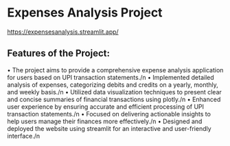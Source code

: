 # Expenses Analysis Project

https://expensesanalysis.streamlit.app/


## Features of the Project:

• The project aims to provide a comprehensive expense analysis application for users based on UPI transaction statements./n
• Implemented detailed analysis of expenses, categorizing debits and credits on a yearly, monthly, and weekly basis./n
• Utilized data visualization techniques to present clear and concise summaries of financial transactions using plotly./n
• Enhanced user experience by ensuring accurate and efficient processing of UPI transaction statements./n
• Focused on delivering actionable insights to help users manage their finances more effectively./n
• Designed and deployed the website using streamlit for an interactive and user-friendly interface./n
